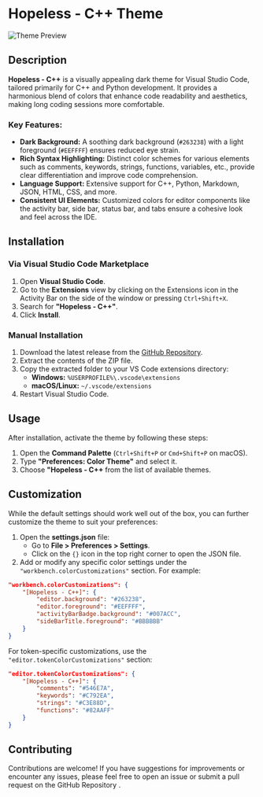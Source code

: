 # Hopeless - C++ Theme

![Theme Preview](https://via.placeholder.com/800x400?text=Hopeless+C%2B%2B+%26+Python+Theme)

## Description

**Hopeless - C++** is a visually appealing dark theme for Visual Studio Code, tailored primarily for C++ and Python development. It provides a harmonious blend of colors that enhance code readability and aesthetics, making long coding sessions more comfortable.

### Key Features:
- **Dark Background:** A soothing dark background (`#263238`) with a light foreground (`#EEFFFF`) ensures reduced eye strain.
- **Rich Syntax Highlighting:** Distinct color schemes for various elements such as comments, keywords, strings, functions, variables, etc., provide clear differentiation and improve code comprehension.
- **Language Support:** Extensive support for C++, Python, Markdown, JSON, HTML, CSS, and more.
- **Consistent UI Elements:** Customized colors for editor components like the activity bar, side bar, status bar, and tabs ensure a cohesive look and feel across the IDE.

## Installation

### Via Visual Studio Code Marketplace
1. Open **Visual Studio Code**.
2. Go to the **Extensions** view by clicking on the Extensions icon in the Activity Bar on the side of the window or pressing `Ctrl+Shift+X`.
3. Search for **"Hopeless - C++"**.
4. Click **Install**.

### Manual Installation
1. Download the latest release from the [GitHub Repository](https://github.com/emonislive/hopeless-theme-vscode-extention.git).
2. Extract the contents of the ZIP file.
3. Copy the extracted folder to your VS Code extensions directory:
   - **Windows:** `%USERPROFILE%\.vscode\extensions`
   - **macOS/Linux:** `~/.vscode/extensions`
4. Restart Visual Studio Code.

## Usage

After installation, activate the theme by following these steps:

1. Open the **Command Palette** (`Ctrl+Shift+P` or `Cmd+Shift+P` on macOS).
2. Type **"Preferences: Color Theme"** and select it.
3. Choose **"Hopeless - C++** from the list of available themes.

## Customization

While the default settings should work well out of the box, you can further customize the theme to suit your preferences:

1. Open the **settings.json** file:
   - Go to **File > Preferences > Settings**.
   - Click on the `{}` icon in the top right corner to open the JSON file.
2. Add or modify any specific color settings under the `"workbench.colorCustomizations"` section. For example:

```json
"workbench.colorCustomizations": {
    "[Hopeless - C++]": {
        "editor.background": "#263238",
        "editor.foreground": "#EEFFFF",
        "activityBarBadge.background": "#007ACC",
        "sideBarTitle.foreground": "#BBBBBB"
    }
}

```
For token-specific customizations, use the `"editor.tokenColorCustomizations"` section:
```json
"editor.tokenColorCustomizations": {
    "[Hopeless - C++]": {
        "comments": "#546E7A",
        "keywords": "#C792EA",
        "strings": "#C3E88D",
        "functions": "#82AAFF"
    }
}
```

## Contributing
Contributions are welcome! If you have suggestions for improvements or encounter any issues, please feel free to open an issue or submit a pull request on the GitHub Repository .
